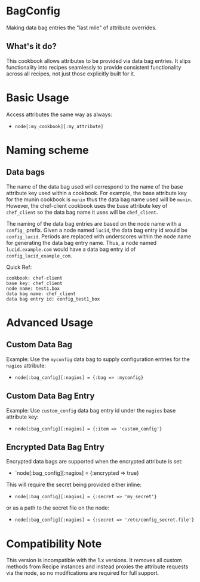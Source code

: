 BagConfig
=========

Making data bag entries the "last mile" of attribute overrides.

What's it do?
-------------

This cookbook allows attributes to be provided via data bag entries. It slips
functionality into recipes seamlessly to provide consistent functionality across
all recipes, not just those explicitly built for it.

Basic Usage
===========

Access attributes the same way as always:

* `node[:my_cookbook][:my_attribute]`


Naming scheme
=============

Data bags
---------

The name of the data bag used will correspond to the name of the base attribute
key used within a cookbook. For example, the base attribute key for the munin
cookbook is `munin` thus the data bag name used will be `munin`. However, the 
chef-client cookbook uses the base attribute key of `chef_client` so the data
bag name it uses will be `chef_client`.

The naming of the data bag entries are based on the node name with a `config_`
prefix. Given a node named `lucid`, the data bag entry id would be `config_lucid`.
Periods are replaced with underscores within the node name for generating the
data bag entry name. Thus, a node named `lucid.example.com` would have a data
bag entry id of `config_lucid_example_com`.


Quick Ref:

```
cookbook: chef-client
base key: chef_client
node name: test1.box
data bag name: chef_client
data bag entry id: config_test1_box
```

Advanced Usage
==============

Custom Data Bag
---------------

Example: Use the `myconfig` data bag to supply configuration entries for the
`nagios` attribute:

* `node[:bag_config][:nagios] = {:bag => :myconfig}`

Custom Data Bag Entry
---------------------

Example: Use `custom_config` data bag entry id under the `nagios`
base attribute key:

* `node[:bag_config][:nagios] = {:item => 'custom_config'}`


Encrypted Data Bag Entry
------------------------

Encrypted data bags are supported when the encrypted attribute is set:

* `node[:bag_config][:nagios] = {:encrypted => true}

This will require the secret being provided either inline:

* `node[:bag_config][:nagios] = {:secret => 'my_secret'}`

or as a path to the secret file on the node:

* `node[:bag_config][:nagios] = {:secret => '/etc/config_secret.file'}`

Compatibility Note
==================

This version is incompatible with the 1.x versions. It removes all custom methods from Recipe
instances and instead proxies the attribute requests via the node, so no modifications are
required for full support.
